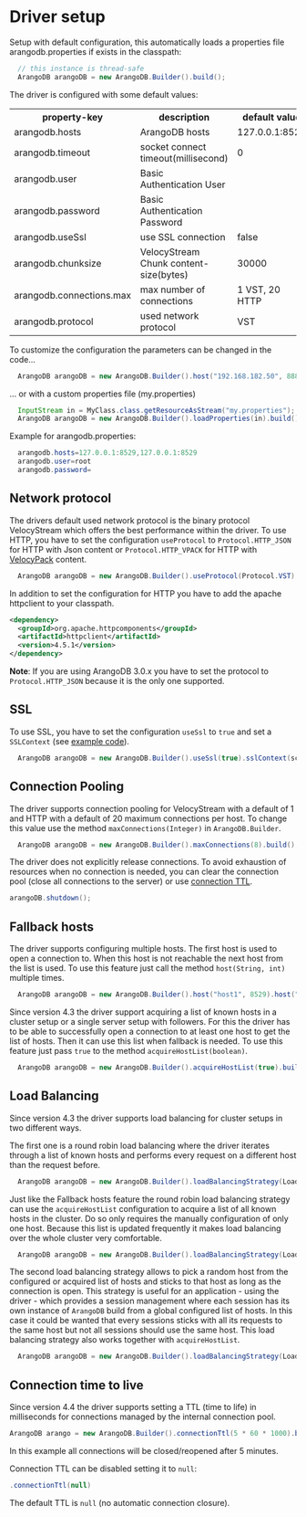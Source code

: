 # Driver setup

Setup with default configuration, this automatically loads a properties file arangodb.properties if exists in the classpath:

```Java
  // this instance is thread-safe
  ArangoDB arangoDB = new ArangoDB.Builder().build();
```

The driver is configured with some default values:

<table>
<tr><th>property-key</th><th>description</th><th>default value</th></tr>
<tr><td>arangodb.hosts</td><td>ArangoDB hosts</td><td>127.0.0.1:8529</td></tr>
<tr><td>arangodb.timeout</td><td>socket connect timeout(millisecond)</td><td>0</td></tr>
<tr><td>arangodb.user</td><td>Basic Authentication User</td><td></td></tr>
<tr><td>arangodb.password</td><td>Basic Authentication Password</td><td></td></tr>
<tr><td>arangodb.useSsl</td><td>use SSL connection</td><td>false</td></tr>
<tr><td>arangodb.chunksize</td><td>VelocyStream Chunk content-size(bytes)</td><td>30000</td></tr>
<tr><td>arangodb.connections.max</td><td>max number of connections</td><td>1 VST, 20 HTTP</td></tr>
<tr><td>arangodb.protocol</td><td>used network protocol</td><td>VST</td></tr>
</table>

To customize the configuration the parameters can be changed in the code...

```Java
  ArangoDB arangoDB = new ArangoDB.Builder().host("192.168.182.50", 8888).build();
```

... or with a custom properties file (my.properties)

```Java
  InputStream in = MyClass.class.getResourceAsStream("my.properties");
  ArangoDB arangoDB = new ArangoDB.Builder().loadProperties(in).build();
```

Example for arangodb.properties:

```Java
  arangodb.hosts=127.0.0.1:8529,127.0.0.1:8529
  arangodb.user=root
  arangodb.password=
```

## Network protocol

The drivers default used network protocol is the binary protocol VelocyStream which offers the best performance within the driver. To use HTTP, you have to set the configuration `useProtocol` to `Protocol.HTTP_JSON` for HTTP with Json content or `Protocol.HTTP_VPACK` for HTTP with [VelocyPack](https://github.com/arangodb/velocypack/blob/master/VelocyPack.md) content.

```Java
  ArangoDB arangoDB = new ArangoDB.Builder().useProtocol(Protocol.VST).build();
```

In addition to set the configuration for HTTP you have to add the apache httpclient to your classpath.

```XML
<dependency>
  <groupId>org.apache.httpcomponents</groupId>
  <artifactId>httpclient</artifactId>
  <version>4.5.1</version>
</dependency>
```

**Note**: If you are using ArangoDB 3.0.x you have to set the protocol to `Protocol.HTTP_JSON` because it is the only one supported.

## SSL

To use SSL, you have to set the configuration `useSsl` to `true` and set a `SSLContext`
(see [example code](https://github.com/arangodb/arangodb-java-driver/blob/master/src/test/java/com/arangodb/example/ssl/SslExample.java)).

```Java
  ArangoDB arangoDB = new ArangoDB.Builder().useSsl(true).sslContext(sc).build();
```

## Connection Pooling

The driver supports connection pooling for VelocyStream with a default of 1 and HTTP with a default of 20 maximum connections per host. To change this value use the method `maxConnections(Integer)` in `ArangoDB.Builder`.

```Java
  ArangoDB arangoDB = new ArangoDB.Builder().maxConnections(8).build();
```

The driver does not explicitly release connections. To avoid exhaustion of resources when no connection is needed, you can clear the connection pool (close all connections to the server) or use [connection TTL](#connection-time-to-live).

```Java
arangoDB.shutdown();
```

## Fallback hosts

The driver supports configuring multiple hosts. The first host is used to open a connection to. When this host is not reachable the next host from the list is used. To use this feature just call the method `host(String, int)` multiple times.

```Java
  ArangoDB arangoDB = new ArangoDB.Builder().host("host1", 8529).host("host2", 8529).build();
```

Since version 4.3 the driver support acquiring a list of known hosts in a cluster setup or a single server setup with followers. For this the driver has to be able to successfully open a connection to at least one host to get the list of hosts. Then it can use this list when fallback is needed. To use this feature just pass `true` to the method `acquireHostList(boolean)`.

```Java
  ArangoDB arangoDB = new ArangoDB.Builder().acquireHostList(true).build();
```

## Load Balancing

Since version 4.3 the driver supports load balancing for cluster setups in two different ways.

The first one is a round robin load balancing where the driver iterates through a list of known hosts and performs every request on a different host than the request before.

```Java
  ArangoDB arangoDB = new ArangoDB.Builder().loadBalancingStrategy(LoadBalancingStrategy.ROUND_ROBIN).build();
```

Just like the Fallback hosts feature the round robin load balancing strategy can use the `acquireHostList` configuration to acquire a list of all known hosts in the cluster. Do so only requires the manually configuration of only one host. Because this list is updated frequently it makes load balancing over the whole cluster very comfortable.

```Java
  ArangoDB arangoDB = new ArangoDB.Builder().loadBalancingStrategy(LoadBalancingStrategy.ROUND_ROBIN).acquireHostList(true).build();
```

The second load balancing strategy allows to pick a random host from the configured or acquired list of hosts and sticks to that host as long as the connection is open. This strategy is useful for an application - using the driver - which provides a session management where each session has its own instance of `ArangoDB` build from a global configured list of hosts. In this case it could be wanted that every sessions sticks with all its requests to the same host but not all sessions should use the same host. This load balancing strategy also works together with `acquireHostList`.

```Java
  ArangoDB arangoDB = new ArangoDB.Builder().loadBalancingStrategy(LoadBalancingStrategy.ONE_RANDOM).acquireHostList(true).build();
```

## Connection time to live

Since version 4.4 the driver supports setting a TTL (time to life) in milliseconds for connections managed by the internal connection pool.

```Java
ArangoDB arango = new ArangoDB.Builder().connectionTtl(5 * 60 * 1000).build();
```

In this example all connections will be closed/reopened after 5 minutes.

Connection TTL can be disabled setting it to `null`:

```Java
.connectionTtl(null)
```

The default TTL is `null` (no automatic connection closure).
